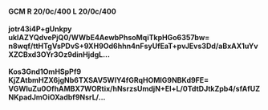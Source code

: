 #### GCM R 20/0c/400 L 20/0c/400
**jotr43i4P+gUnkpy**<br/>**ukIAZYQdvePjQ0/WWbE4AewbPhsoMqiTkpHGo6357bw=**<br/>**n8wqf/ttHTgVsPDvS+9XH9Od6hhn4nFsyUfEaT+pvJEvs3Dd/aBxAX1uYvXZCBxd3OYr3Oz9dinHjdgL...**<br/><br/>
**Kos3Gnd1OmHSpPf9**<br/>**KjZAtbmHZX6jgNb6TXSAV5WIY4fGRqHOMlG9NBKd9FE=**<br/>**VGWIuZu0OfhAMBX7WORtix/hNsrzsUmdjN+El+L/0TdtDJtkZpb4/sfAfUZNKpadJmOiOXadbf9NsrL/...**